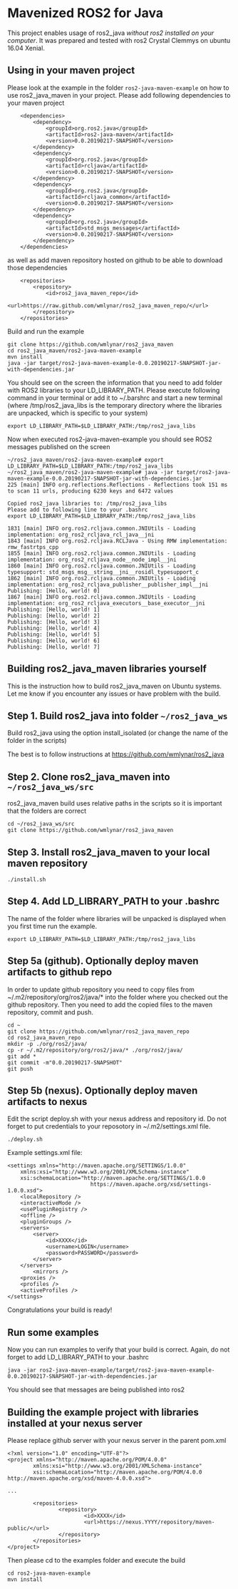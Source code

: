 Mavenized ROS2 for Java
=======================

This project enables usage of ros2_java *without ros2 installed on your computer*.
It was prepared and tested with ros2 Crystal Clemmys on ubuntu 16.04 Xenial.

Using in your maven project
---------------------------

Please look at the example in the folder `ros2-java-maven-example` on how to use ros2_java_maven in your project.
Please add following dependencies to your maven project 

```
    <dependencies>
        <dependency>
            <groupId>org.ros2.java</groupId>
            <artifactId>ros2-java-maven</artifactId>
            <version>0.0.20190217-SNAPSHOT</version>
        </dependency>
        <dependency>
            <groupId>org.ros2.java</groupId>
            <artifactId>rcljava</artifactId>
            <version>0.0.20190217-SNAPSHOT</version>
        </dependency>
        <dependency>
            <groupId>org.ros2.java</groupId>
            <artifactId>rcljava_common</artifactId>
            <version>0.0.20190217-SNAPSHOT</version>
        </dependency>
        <dependency>
            <groupId>org.ros2.java</groupId>
            <artifactId>std_msgs_messages</artifactId>
            <version>0.0.20190217-SNAPSHOT</version>
        </dependency>
    </dependencies>
```

as well as add maven repository hosted on github to be able to download those dependencies

```
    <repositories>
        <repository>
            <id>ros2_java_maven_repo</id>
            <url>https://raw.github.com/wmlynar/ros2_java_maven_repo/</url>
        </repository>
    </repositories>
```

Build and run the example

```
git clone https://github.com/wmlynar/ros2_java_maven
cd ros2_java_maven/ros2-java-maven-example
mvn install
java -jar target/ros2-java-maven-example-0.0.20190217-SNAPSHOT-jar-with-dependencies.jar
```

You should see on the screen the information that you need to add folder
with ROS2 libraries to your LD_LIBRARY_PATH. Please execute following command in your terminal
or add it to ~/.barshrc and start a new terminal (where /tmp/ros2_java_libs is the temporary directory
where the libraries are unpacked, which is specific to your system)

```
export LD_LIBRARY_PATH=$LD_LIBRARY_PATH:/tmp/ros2_java_libs
```

Now when executed ros2-java-maven-example you should see ROS2 messages published on the screen

```
~/ros2_java_maven/ros2-java-maven-example# export LD_LIBRARY_PATH=$LD_LIBRARY_PATH:/tmp/ros2_java_libs
~/ros2_java_maven/ros2-java-maven-example# java -jar target/ros2-java-maven-example-0.0.20190217-SNAPSHOT-jar-with-dependencies.jar 
225 [main] INFO org.reflections.Reflections - Reflections took 151 ms to scan 11 urls, producing 6230 keys and 6472 values 

Copied ros2_java libraries to: /tmp/ros2_java_libs
Please add to following line to your .bashrc
export LD_LIBRARY_PATH=$LD_LIBRARY_PATH:/tmp/ros2_java_libs

1831 [main] INFO org.ros2.rcljava.common.JNIUtils - Loading implementation: org_ros2_rcljava_rcl_java__jni
1843 [main] INFO org.ros2.rcljava.RCLJava - Using RMW implementation: rmw_fastrtps_cpp
1855 [main] INFO org.ros2.rcljava.common.JNIUtils - Loading implementation: org_ros2_rcljava_node__node_impl__jni
1860 [main] INFO org.ros2.rcljava.common.JNIUtils - Loading typesupport: std_msgs_msg__string__jni__rosidl_typesupport_c
1862 [main] INFO org.ros2.rcljava.common.JNIUtils - Loading implementation: org_ros2_rcljava_publisher__publisher_impl__jni
Publishing: [Hello, world! 0]
1867 [main] INFO org.ros2.rcljava.common.JNIUtils - Loading implementation: org_ros2_rcljava_executors__base_executor__jni
Publishing: [Hello, world! 1]
Publishing: [Hello, world! 2]
Publishing: [Hello, world! 3]
Publishing: [Hello, world! 4]
Publishing: [Hello, world! 5]
Publishing: [Hello, world! 6]
Publishing: [Hello, world! 7]

```

Building ros2_java_maven libraries yourself
-------------------------------------------

This is the instruction how to build ros2_java_maven on Ubuntu systems.
Let me know if you encounter any issues or have problem with the build.

Step 1. Build ros2_java into folder `~/ros2_java_ws`
----------------------------------------------------

Build ros2_java using the option install_isolated (or change the name of the folder in the scripts)

The best is to follow instructions at https://github.com/wmlynar/ros2_java

Step 2. Clone ros2_java_maven into `~/ros2_java_ws/src`
-------------------------------------------------------

ros2_java_maven build uses relative paths in the scripts so it is important that the folders are correct

```
cd ~/ros2_java_ws/src
git clone https://github.com/wmlynar/ros2_java_maven
```

Step 3. Install ros2_java_maven to your local maven repository
--------------------------------------------------------------

```
./install.sh
```

Step 4. Add LD_LIBRARY_PATH to your .bashrc
---------------------------------------

The name of the folder where libraries will be unpacked is displayed when you first time run the example.

```
export LD_LIBRARY_PATH=$LD_LIBRARY_PATH:/tmp/ros2_java_libs
```

Step 5a (github). Optionally deploy maven artifacts to github repo
------------------------------------------------------------------

In order to update github repository you need to copy files from ~/.m2/repository/org/ros2/java/*
into the folder where you checked out the github repository.
Then you need to add the copied files to the maven repository, commit and push.

```
cd ~
git clone https://github.com/wmlynar/ros2_java_maven_repo
cd ros2_java_maven_repo
mkdir -p ./org/ros2/java/
cp -r ~/.m2/repository/org/ros2/java/* ./org/ros2/java/
git add *
git commit -m"0.0.20190217-SNAPSHOT"
git push
```

Step 5b (nexus). Optionally deploy maven artifacts to nexus
-----------------------------------------------------------

Edit the script deploy.sh with your nexus address and repository id. Do not forget to put credentials to your reposotory in ~/.m2/settings.xml file.

```
./deploy.sh
```

Example settings.xml file:
```
<settings xmlns="http://maven.apache.org/SETTINGS/1.0.0"
	xmlns:xsi="http://www.w3.org/2001/XMLSchema-instance"
	xsi:schemaLocation="http://maven.apache.org/SETTINGS/1.0.0
                          https://maven.apache.org/xsd/settings-1.0.0.xsd">
	<localRepository />
	<interactiveMode />
	<usePluginRegistry />
	<offline />
	<pluginGroups />
	<servers>
		<server>
			<id>XXXX</id>
			<username>LOGIN</username>
			<password>PASSWORD</password>
		</server>
	</servers>
        <mirrors />
	<proxies />
	<profiles />
	<activeProfiles />
</settings>
```

Congratulations your build is ready!

Run some examples
-----------------

Now you can run examples to verify that your build is correct. Again, do not forget to add LD_LIBRARY_PATH to your .bashrc

```
java -jar ros2-java-maven-example/target/ros2-java-maven-example-0.0.20190217-SNAPSHOT-jar-with-dependencies.jar
```

You should see that messages are being published into ros2

Building the example project with libraries installed at your nexus server
--------------------------------------------------------------------------

Please replace github server with your nexus server in the parent pom.xml

```
<?xml version="1.0" encoding="UTF-8"?>
<project xmlns="http://maven.apache.org/POM/4.0.0"
        xmlns:xsi="http://www.w3.org/2001/XMLSchema-instance"
        xsi:schemaLocation="http://maven.apache.org/POM/4.0.0 http://maven.apache.org/xsd/maven-4.0.0.xsd">

...

        <repositories>
                <repository>
                        <id>XXXX</id>
                        <url>https://nexus.YYYY/repository/maven-public/</url>
                </repository>
        </repositories>
</project>

```

Then please cd to the examples folder and execute the build

```
cd ros2-java-maven-example
mvn install
```
